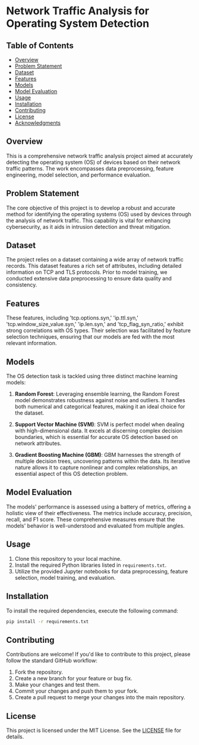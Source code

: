 # Network Traffic Analysis for Operating System Detection


## Table of Contents
- [Overview](#overview)
- [Problem Statement](#problem-statement)
- [Dataset](#dataset)
- [Features](#features)
- [Models](#models)
- [Model Evaluation](#model-evaluation)
- [Usage](#usage)
- [Installation](#installation)
- [Contributing](#contributing)
- [License](#license)
- [Acknowledgments](#acknowledgments)

## Overview

This is a comprehensive network traffic analysis project aimed at accurately detecting the operating system (OS) of devices based on their network traffic patterns. The work encompasses data preprocessing, feature engineering, model selection, and performance evaluation. 

## Problem Statement

The core objective of this project is to develop a robust and accurate method for identifying the operating systems (OS) used by devices through the analysis of network traffic. This capability is vital for enhancing cybersecurity, as it aids in intrusion detection and threat mitigation.

## Dataset

The project relies on a dataset containing a wide array of network traffic records. This dataset features a rich set of attributes, including detailed information on TCP and TLS protocols. Prior to model training, we conducted extensive data preprocessing to ensure data quality and consistency.

## Features

These features, including 'tcp.options.syn,' 'ip.ttl.syn,' 'tcp.window_size_value.syn,' 'ip.len.syn,' and 'tcp_flag_syn_ratio,' exhibit strong correlations with OS types. Their selection was facilitated by feature selection techniques, ensuring that our models are fed with the most relevant information.

## Models

The OS detection task is tackled using three distinct machine learning models:

1. **Random Forest**: Leveraging ensemble learning, the Random Forest model demonstrates robustness against noise and outliers. It handles both numerical and categorical features, making it an ideal choice for the dataset.

2. **Support Vector Machine (SVM)**: SVM is perfect model when dealing with high-dimensional data. It excels at discerning complex decision boundaries, which is essential for accurate OS detection based on network attributes.

3. **Gradient Boosting Machine (GBM)**: GBM harnesses the strength of multiple decision trees, uncovering patterns within the data. Its iterative nature allows it to capture nonlinear and complex relationships, an essential aspect of this OS detection problem.

## Model Evaluation

The models' performance is assessed using a battery of metrics, offering a holistic view of their effectiveness. The metrics include accuracy, precision, recall, and F1 score. These comprehensive measures ensure that the models' behavior is well-understood and evaluated from multiple angles.

## Usage

1. Clone this repository to your local machine.
2. Install the required Python libraries listed in `requirements.txt`.
3. Utilize the provided Jupyter notebooks for data preprocessing, feature selection, model training, and evaluation.

## Installation

To install the required dependencies, execute the following command:

```bash
pip install -r requirements.txt
```
## Contributing

Contributions are welcome! If you'd like to contribute to this project, please follow the standard GitHub workflow:

1. Fork the repository.
2. Create a new branch for your feature or bug fix.
3. Make your changes and test them.
4. Commit your changes and push them to your fork.
5. Create a pull request to merge your changes into the main repository.

## License

This project is licensed under the MIT License. See the [LICENSE](LICENSE) file for details.
